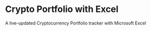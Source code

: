 # Crypto Portfolio with Excel
 A live-updated Cryptocurrency Portfolio tracker with Microsoft Excel
